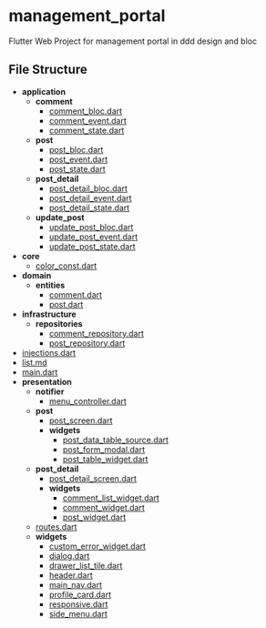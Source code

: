 # management_portal

Flutter Web Project for management portal in ddd design and bloc

## File Structure

- __application__
    - __comment__
        - [comment\_bloc.dart](application/comment/comment_bloc.dart)
        - [comment\_event.dart](application/comment/comment_event.dart)
        - [comment\_state.dart](application/comment/comment_state.dart)
    - __post__
        - [post\_bloc.dart](application/post/post_bloc.dart)
        - [post\_event.dart](application/post/post_event.dart)
        - [post\_state.dart](application/post/post_state.dart)
    - __post\_detail__
        - [post\_detail\_bloc.dart](application/post_detail/post_detail_bloc.dart)
        - [post\_detail\_event.dart](application/post_detail/post_detail_event.dart)
        - [post\_detail\_state.dart](application/post_detail/post_detail_state.dart)
    - __update\_post__
        - [update\_post\_bloc.dart](application/update_post/update_post_bloc.dart)
        - [update\_post\_event.dart](application/update_post/update_post_event.dart)
        - [update\_post\_state.dart](application/update_post/update_post_state.dart)
- __core__
    - [color\_const.dart](core/color_const.dart)
- __domain__
    - __entities__
        - [comment.dart](domain/entities/comment.dart)
        - [post.dart](domain/entities/post.dart)
- __infrastructure__
    - __repositories__
        - [comment\_repository.dart](infrastructure/repositories/comment_repository.dart)
        - [post\_repository.dart](infrastructure/repositories/post_repository.dart)
- [injections.dart](injections.dart)
- [list.md](list.md)
- [main.dart](main.dart)
- __presentation__
    - __notifier__
        - [menu\_controller.dart](presentation/notifier/menu_controller.dart)
    - __post__
        - [post\_screen.dart](presentation/post/post_screen.dart)
        - __widgets__
            - [post\_data\_table\_source.dart](presentation/post/widgets/post_data_table_source.dart)
            - [post\_form\_modal.dart](presentation/post/widgets/post_form_modal.dart)
            - [post\_table\_widget.dart](presentation/post/widgets/post_table_widget.dart)
    - __post\_detail__
        - [post\_detail\_screen.dart](presentation/post_detail/post_detail_screen.dart)
        - __widgets__
            - [comment\_list\_widget.dart](presentation/post_detail/widgets/comment_list_widget.dart)
            - [comment\_widget.dart](presentation/post_detail/widgets/comment_widget.dart)
            - [post\_widget.dart](presentation/post_detail/widgets/post_widget.dart)
    - [routes.dart](presentation/routes.dart)
    - __widgets__
        - [custom\_error\_widget.dart](presentation/widgets/custom_error_widget.dart)
        - [dialog.dart](presentation/widgets/dialog.dart)
        - [drawer\_list\_tile.dart](presentation/widgets/drawer_list_tile.dart)
        - [header.dart](presentation/widgets/header.dart)
        - [main\_nav.dart](presentation/widgets/main_nav.dart)
        - [profile\_card.dart](presentation/widgets/profile_card.dart)
        - [responsive.dart](presentation/widgets/responsive.dart)
        - [side\_menu.dart](presentation/widgets/side_menu.dart)